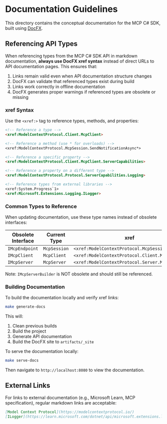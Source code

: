 # Documentation Guidelines

This directory contains the conceptual documentation for the MCP C# SDK, built using [DocFX](https://dotnetfoundation.github.io/docfx/).

## Referencing API Types

When referencing types from the MCP C# SDK API in markdown documentation, **always use DocFX xref syntax** instead of direct URLs to API documentation pages. This ensures that:

1. Links remain valid even when API documentation structure changes
2. DocFX can validate that referenced types exist during build
3. Links work correctly in offline documentation
4. DocFX generates proper warnings if referenced types are obsolete or missing

### xref Syntax

Use the `<xref:>` tag to reference types, methods, and properties:

```markdown
<!-- Reference a type -->
<xref:ModelContextProtocol.Client.McpClient>

<!-- Reference a method (use * for overloads) -->
<xref:ModelContextProtocol.McpSession.SendNotificationAsync*>

<!-- Reference a specific property -->
<xref:ModelContextProtocol.Client.McpClient.ServerCapabilities>

<!-- Reference a property on a different type -->
<xref:ModelContextProtocol.Protocol.ServerCapabilities.Logging>

<!-- Reference types from external libraries -->
<xref:System.Progress`1>
<xref:Microsoft.Extensions.Logging.ILogger>
```

### Common Types to Reference

When updating documentation, use these type names instead of obsolete interfaces:

| Obsolete Interface | Current Type | xref |
|--------------------|--------------|------|
| `IMcpEndpoint` | `McpSession` | `<xref:ModelContextProtocol.McpSession>` |
| `IMcpClient` | `McpClient` | `<xref:ModelContextProtocol.Client.McpClient>` |
| `IMcpServer` | `McpServer` | `<xref:ModelContextProtocol.Server.McpServer>` |

Note: `IMcpServerBuilder` is NOT obsolete and should still be referenced.

### Building Documentation

To build the documentation locally and verify xref links:

```bash
make generate-docs
```

This will:
1. Clean previous builds
2. Build the project
3. Generate API documentation
4. Build the DocFX site to `artifacts/_site`

To serve the documentation locally:

```bash
make serve-docs
```

Then navigate to `http://localhost:8080` to view the documentation.

## External Links

For links to external documentation (e.g., Microsoft Learn, MCP specification), regular markdown links are acceptable:

```markdown
[Model Context Protocol](https://modelcontextprotocol.io/)
[ILogger](https://learn.microsoft.com/dotnet/api/microsoft.extensions.logging.ilogger)
```
